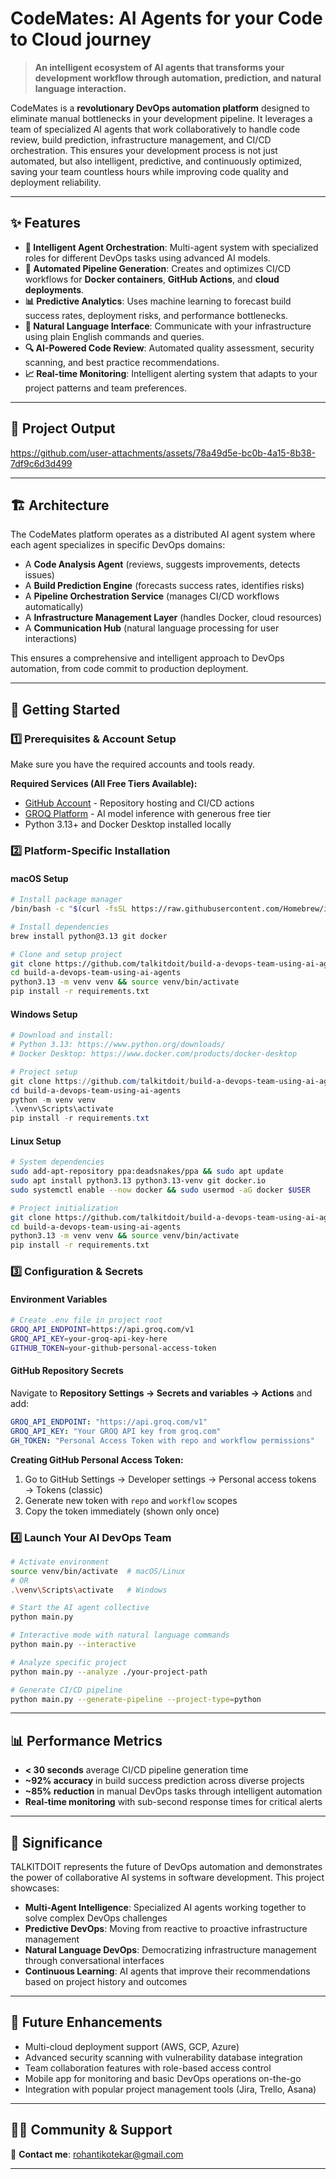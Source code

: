 # CodeMates: AI Agents for your Code to Cloud journey

> **An intelligent ecosystem of AI agents that transforms your development workflow through automation, prediction, and natural language interaction.**

CodeMates is a **revolutionary DevOps automation platform** designed to eliminate manual bottlenecks in your development pipeline. It leverages a team of specialized AI agents that work collaboratively to handle code review, build prediction, infrastructure management, and CI/CD orchestration. This ensures your development process is not just automated, but also intelligent, predictive, and continuously optimized, saving your team countless hours while improving code quality and deployment reliability.

---

## ✨ Features

- **🤖 Intelligent Agent Orchestration**: Multi-agent system with specialized roles for different DevOps tasks using advanced AI models.
- **🔄 Automated Pipeline Generation**: Creates and optimizes CI/CD workflows for **Docker containers**, **GitHub Actions**, and **cloud deployments**.
- **📊 Predictive Analytics**: Uses machine learning to forecast build success rates, deployment risks, and performance bottlenecks.
- **💬 Natural Language Interface**: Communicate with your infrastructure using plain English commands and queries.
- **🔍 AI-Powered Code Review**: Automated quality assessment, security scanning, and best practice recommendations.
- **📈 Real-time Monitoring**: Intelligent alerting system that adapts to your project patterns and team preferences.

---

## 🎥 Project Output



https://github.com/user-attachments/assets/78a49d5e-bc0b-4a15-8b38-7df9c6d3d499


---




## 🏗️ Architecture

The CodeMates platform operates as a distributed AI agent system where each agent specializes in specific DevOps domains:

- A **Code Analysis Agent** (reviews, suggests improvements, detects issues)
- A **Build Prediction Engine** (forecasts success rates, identifies risks)
- A **Pipeline Orchestration Service** (manages CI/CD workflows automatically)
- A **Infrastructure Management Layer** (handles Docker, cloud resources)
- A **Communication Hub** (natural language processing for user interactions)

This ensures a comprehensive and intelligent approach to DevOps automation, from code commit to production deployment.

---

## 🚀 Getting Started

### 1️⃣ Prerequisites & Account Setup

Make sure you have the required accounts and tools ready.

**Required Services (All Free Tiers Available):**
- [GitHub Account](https://github.com/signup) - Repository hosting and CI/CD actions
- [GROQ Platform](https://groq.com) - AI model inference with generous free tier
- Python 3.13+ and Docker Desktop installed locally

### 2️⃣ Platform-Specific Installation

#### **macOS Setup**

```bash
# Install package manager
/bin/bash -c "$(curl -fsSL https://raw.githubusercontent.com/Homebrew/install/HEAD/install.sh)"

# Install dependencies
brew install python@3.13 git docker

# Clone and setup project
git clone https://github.com/talkitdoit/build-a-devops-team-using-ai-agents.git
cd build-a-devops-team-using-ai-agents
python3.13 -m venv venv && source venv/bin/activate
pip install -r requirements.txt
```

#### **Windows Setup**

```powershell
# Download and install:
# Python 3.13: https://www.python.org/downloads/
# Docker Desktop: https://www.docker.com/products/docker-desktop

# Project setup
git clone https://github.com/talkitdoit/build-a-devops-team-using-ai-agents.git
cd build-a-devops-team-using-ai-agents
python -m venv venv
.\venv\Scripts\activate
pip install -r requirements.txt
```

#### **Linux Setup**

```bash
# System dependencies
sudo add-apt-repository ppa:deadsnakes/ppa && sudo apt update
sudo apt install python3.13 python3.13-venv git docker.io
sudo systemctl enable --now docker && sudo usermod -aG docker $USER

# Project initialization
git clone https://github.com/talkitdoit/build-a-devops-team-using-ai-agents.git
cd build-a-devops-team-using-ai-agents
python3.13 -m venv venv && source venv/bin/activate
pip install -r requirements.txt
```

### 3️⃣ Configuration & Secrets

#### **Environment Variables**

```bash
# Create .env file in project root
GROQ_API_ENDPOINT=https://api.groq.com/v1
GROQ_API_KEY=your-groq-api-key-here
GITHUB_TOKEN=your-github-personal-access-token
```

#### **GitHub Repository Secrets**

Navigate to **Repository Settings → Secrets and variables → Actions** and add:

```yaml
GROQ_API_ENDPOINT: "https://api.groq.com/v1"
GROQ_API_KEY: "Your GROQ API key from groq.com"
GH_TOKEN: "Personal Access Token with repo and workflow permissions"
```

**Creating GitHub Personal Access Token:**
1. Go to GitHub Settings → Developer settings → Personal access tokens → Tokens (classic)
2. Generate new token with `repo` and `workflow` scopes
3. Copy the token immediately (shown only once)

### 4️⃣ Launch Your AI DevOps Team

```bash
# Activate environment
source venv/bin/activate  # macOS/Linux
# OR
.\venv\Scripts\activate   # Windows

# Start the AI agent collective
python main.py

# Interactive mode with natural language commands
python main.py --interactive

# Analyze specific project
python main.py --analyze ./your-project-path

# Generate CI/CD pipeline
python main.py --generate-pipeline --project-type=python
```

---

## 📊 Performance Metrics

- **< 30 seconds** average CI/CD pipeline generation time
- **~92% accuracy** in build success prediction across diverse projects
- **~85% reduction** in manual DevOps tasks through intelligent automation
- **Real-time monitoring** with sub-second response times for critical alerts

---

## 🎯 Significance

TALKITDOIT represents the future of DevOps automation and demonstrates the power of collaborative AI systems in software development. This project showcases:

- **Multi-Agent Intelligence**: Specialized AI agents working together to solve complex DevOps challenges
- **Predictive DevOps**: Moving from reactive to proactive infrastructure management
- **Natural Language DevOps**: Democratizing infrastructure management through conversational interfaces
- **Continuous Learning**: AI agents that improve their recommendations based on project history and outcomes

---

## 📌 Future Enhancements

- Multi-cloud deployment support (AWS, GCP, Azure)
- Advanced security scanning with vulnerability database integration
- Team collaboration features with role-based access control
- Mobile app for monitoring and basic DevOps operations on-the-go
- Integration with popular project management tools (Jira, Trello, Asana)

---

## 🧑‍💻 Community & Support

📧 **Contact me**: rohantikotekar@gmail.com

---
